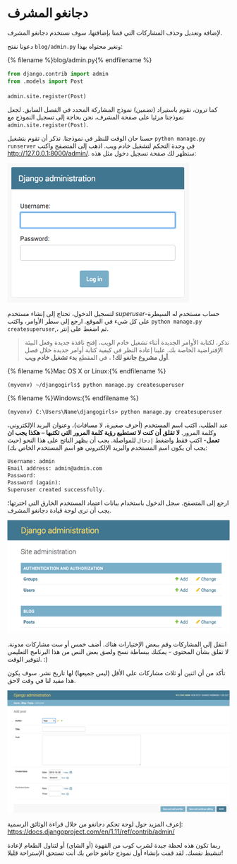 # دجانغو المشرف

لإضافة وتعديل وحذف المشاركات التي قمنا بإضافتها، سوف نستخدم دجانغو المشرف.

دعونا نفتح `blog/admin.py` ونغير محتواه بهذا:

{% filename %}blog/admin.py{% endfilename %}

```python
from django.contrib import admin
from .models import Post

admin.site.register(Post)
```

كما ترون، نقوم باستيراد (تضمين) نموذج المشاركة المحدد في الفصل السابق. لجعل نموذجنا مرئيا على صفحة المشرف، نحن بحاجة إلى تسجيل النموذج مع `admin.site.register(Post)`.

حسنا حان الوقت للنظر في نموذجنا. تذكر أن تقوم بتشغيل `python manage.py runserver` في وحدة التحكم لتشغيل خادم ويب. اذهب إلى المتصفح واكتب http://127.0.0.1:8000/admin/. ستظهر لك صفحة تسجيل دخول مثل هذه:

![صفحة تسجيل الدّخول](images/login_page2.png)

لتسجيل الدخول، تحتاج إلى إنشاء مستخدم *superuser*-حساب مستخدم له السيطرة على كل شيء في الموقع. ارجع إلى سطر الأوامر، واكتب `python manage.py createsuperuser`,، ثم اضغط على إنتر.

> تذكر، لكتابة الأوامر الجديدة أثناء تشغيل خادم الويب، إفتح نافذة جديدة وفعل البيئة الإفتراضية الخاصة بك. علينا إعادة النظر في كيفية كتابة أوامر جديدة خلال فصل **أول مشروع جانغو لك!** ، في المقطع **بدء تشغيل خادم ويب**.

{% filename %}Mac OS X or Linux:{% endfilename %}

    (myvenv) ~/djangogirls$ python manage.py createsuperuser
    

{% filename %}Windows:{% endfilename %}

    (myvenv) C:\Users\Name\djangogirls> python manage.py createsuperuser
    

عند الطلب، اكتب اسم المستخدم (أحرف صغيرة، لا مسافات)، وعنوان البريد الإلكتروني، وكلمة المرور. **لا تقلق أن كنت لا تستطيع رؤية كلمة المرور التي تكتبها – هكذا يجب ان تعمل-** اكتب فقط واضغط `إدخال` للمواصلة. يجب أن يظهر الناتج على هذا النحو (حيث يجب أن يكون اسم المستخدم والبريد الإلكتروني هو اسم المستخدم الخاص بك):

    Username: admin
    Email address: admin@admin.com
    Password:
    Password (again):
    Superuser created successfully.
    

ارجع إلى المتصفح. سجل الدخول باستخدام بيانات اعتماد المستخدم الخارق التي اخترتها؛ يجب أن ترى لوحة قيادة دجانغو المشرف.

![دجانغو المشرف](images/django_admin3.png)

انتقل إلى المشاركات وقم ببعض الإختبارات هناك. أضف خمس أو ست مشاركات مدونة. لا تقلق بشأن المحتوى - يمكنك ببساطة نسخ ولصق بعض النص من هذا البرنامج التعليمي لتوفير الوقت. :)

تأكد من أن اثنين أو ثلاث مشاركات على الأقل (ليس جميعها) لها تاريخ نشر. سوف يكون هذا مفيد لنا في وقت لاحق.

![دجانغو المشرف](images/edit_post3.png)

إعرف المزيد حول لوحة تحكم دجانغو من خلال قراءة الوثائق الرسمية: https://docs.djangoproject.com/en/1.11/ref/contrib/admin/

ربما تكون هذه لحظة جيدة لشرب كوب من القهوة (أو الشاي) أو لتناول الطعام لإعادة تنشيط نفسك. لقد قمت بإنشاء أول نموذج جانغو خاص بك أنت تستحق الإستراحة قليلا!